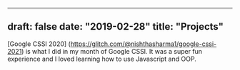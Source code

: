 
---
draft: false
date: "2019-02-28"
title: "Projects"
---

[Google CSSI 2020] (https://glitch.com/@nishthasharma1/google-cssi-2021) is what I did in my month of Google CSSI. It was a super fun experience and I loved learning how to use Javascript and OOP. 
